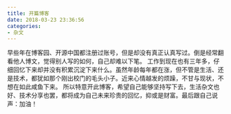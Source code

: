 ```yaml
---
title: 开篇博客
date: 2018-03-23 23:36:56
categories: 
- 杂文
---
```

早些年在博客园、开源中国都注册过账号，但是却没有真正认真写过。倒是经常翻看他人博文，觉得别人写的如何，自己却难以下笔。
工作到现在也有三年多，仔细回忆下来却并没有积累沉淀下来什么。虽然年龄每年都在涨，但不管是生活、还是技术，都犹如那个刚出校门的毛头小子。近来心情越发的烦躁，不甘与现状，不想在如此咸鱼下来。<!--more-->
所以特意开此博客，希望自己能够坚持写下去，生活杂文也好、技术分享也罢，都将成为自己未来珍贵的回忆，抑或是财富。最后跟自己说声：加油！

